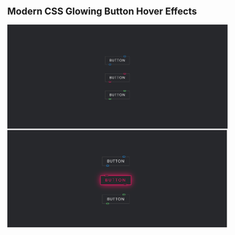 ## Modern CSS Glowing Button Hover Effects

![Before hover](https://github.com/ngothiep2412/css-trick/blob/main/glowing%20button%20hover/images/before-hover.png)
![After hover](https://github.com/ngothiep2412/css-trick/blob/main/glowing%20button%20hover/images/after-hover.png)


